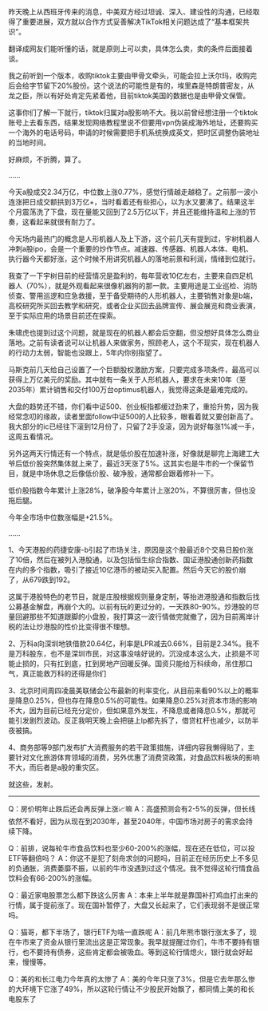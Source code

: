 昨天晚上从西班牙传来的消息，中美双方经过坦诚、深入、建设性的沟通，已经取得了重要进展，双方就以合作方式妥善解决TikTok相关问题达成了“基本框架共识”。

翻译成网友们能听懂的话，就是原则上可以卖，具体怎么卖，卖的条件后面接着谈。

我之前听到一个版本，收购tiktok主要由甲骨文牵头，可能会拉上沃尔玛，收购完后会给字节留下20%股份。这个说法的可能性是有的，埃里森是特朗普密友，从龙之臣，所以有好处肯定先紧着他，目前tiktok美国的数据也是由甲骨文保管。

这事你们了解一下就行，tiktok归属对a股影响不大。我以前曾经想注册一个tiktok账号上去看东西，结果发现网络教程里说不但要用vpn伪装成海外地址，还要购买一个海外的电话号码，申请的时候需要把手机系统换成英文，把时区调整伪装地址的当地时间。

好麻烦，不折腾，算了。

……

今天a股成交2.34万亿，中位数上涨0.77%，感觉行情越走越稳了。之前那一波小连涨把日成交额拱到3万亿+，当时看着还有些担心，以为水又要沸了。结果这半个月震荡洗了下盘，现在量能又回到了2.5万亿以下，并且还能维持温和上涨的节奏，这看起来就很有耐力了。

今天场内最热门的概念是人形机器人及上下游，这个前几天有提到过，宇树机器人冲刺a股ipo，会是一个重要的炒作节点。减速器、传感器、机器人本体、电机、执行器今天都好涨，这个时候不用讲究机器人的落地前景和利润，情绪到位就行。

我查了一下宇树目前的经营情况是盈利的，每年营收10亿左右，主要来自四足机器人（70%），就是外观看起来很像机器狗的那一款。主要用途是工业巡检、消防侦查、警用巡逻和应急救援，至于备受期待的人形机器人，主要销售对象是b端，高校研究所买回去教学和研究，或者企业买回去品牌宣传、展会展览和商业表演，至于实际应用的场景目前还在探索。

朱啸虎也提到过这个问题，就是现在的机器人都会后空翻，但没想好具体怎么商业落地。之前有读者说可以让机器人来做家务，照顾老人，这个不现实，现在机器人的行动力太弱，智能也没跟上，5年内你别指望了。

马斯克前几天给自己设置了一个巨额股权激励方案，只要完成多项条件，最高可以获得上万亿美元的奖励。其中就有一条关于人形机器人，要求在未来10年（至2035年）累计销售和交付100万台optimus机器人，我觉得这条是最难完成的。

大盘的趋势还不错，你们看中证500、创业板指都缓过劲来了，重拾升势，因为我经常念叨的缘故，读者里面follow中证500的人比较多，眼看着就又要创新高了。我大部分的ic已经往下滚到12月份了，只留了2手没滚，因为说好每涨1%减一手，这周五看情况。

另外这两天行情还有一个特点，就是低价股在加速补涨，好像就是聊完上海建工大爷后低价股突然集体就上来了，最近3天涨了5%。这其实也是牛市的一个保留节目，就是中场休息之后像低价股、破净股，通常都会跟着修补一下。

低价股指数今年累计上涨28%，破净股今年累计上涨20%，不算很厉害，但也没拖后腿。

今年全市场中位数涨幅是+21.5%。

……

1、今天港股的药捷安康-b引起了市场关注，原因是这个股最近8个交易日股价涨了10倍，然后在被列入港股通，以及包括恒生综合指数、国证港股通创新药指数在内的多个指数，吸引了接近10亿港币的被动买入配置。然后今天它的股价崩了，从679跌到192。

这属于港股特色的老节目，就是庄股根据规则量身定制，等抬进港股通和指数后找公募基金解盘，再崩个大的。以前有玩的更过分的，一天跌80-90%。炒港股的尽量回避那些不知道跟脚的小盘股，我打算这一波行情做完就撤了，因为目前离岸计税的法让炒港股的性价比变得很不理想。

2、万科a向深圳地铁借款20.64亿，利率是LPR减去0.66%，目前是2.34%。我不是万科股东，也不是深圳市民，对这事没啥好说的。沉没成本这么大，止损是不可能止损的，只有扛到底，扛到房地产回暖反弹。国资只能给万科续命，吊住那口气，真正能救万科的还得是你们

3、北京时间周四凌晨美联储会公布最新的利率变化，从目前来看90%以上的概率是降息0.25%，但也存在降息0.5%的可能性。如果降息0.25%对资本市场的影响不大，因为目前已经充分定价，但如果意外发生，不降息或者降息0.5%，那就可能引发剧烈波动。反正我明天晚上会把链上lp都先拆了，借贷杠杆也减少，以防半夜被搞。

4、商务部等9部门发布扩大消费服务的若干政策措施，详细内容我懒得贴了，主要针对文化旅游体育领域的消费，另外优惠了消费贷政策，对食品饮料板块的影响不大，而后者是a股的重灾区。

就这些，发射。

-----------------
Q：房价明年止跌后还会再反弹上涨📈嘛
A：高盛预测会有2-5%的反弹，但长线依然不看好，因为从现在到2030年，甚至2040年，中国市场对房子的需求会持续下降。

Q：前排，说每轮牛市食品饮料也至少60-200%的涨幅，现在还在低位，可以投ETF等翻倍吗？
A：你这不是犯了刻舟求剑的问题吗，目前正在经历历史上不多见的负通胀，消费萎靡不振，以前的牛市没遇到过这个情况。我不觉得这轮行情食品饮料会有66-200%的涨幅。

Q：最近家电股票怎么都下跌这么厉害
A：本来上半年就是靠国补打鸡血打出来的行情，属于提前涨了。现在国补暂停了，大盘又长起来了，它们表现弱不是很正常吗。

Q：猫哥，都下半场了，银行ETF为啥一直跌呢
A：前几年熊市银行涨太多了，现在牛市来了资金从银行里流出这是正常现象。我早就提醒过你们，牛市不要持有银行，也不要持有债券，这些肯定都会被吸血。等到这轮行情熄火，银行就会好起来，慢慢等。

Q：美的和长江电力今年真的太惨了
A：美的今年只涨了3%，但是它去年那么惨的大环境下它涨了49%，所以这轮行情让不少股民开始飘了，都同情上美的和长电股东了